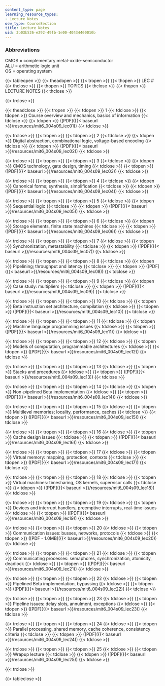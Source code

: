 ```yaml
---
content_type: page
learning_resource_types:
- Lecture Notes
ocw_type: CourseSection
title: Lecture Notes
uid: 3b03b526-e292-49fb-1e00-40434460010b
---
```


### Abbreviations

CMOS = complementary metal-oxide-semiconductor  
ALU = arithmetic logic unit  
OS = operating system

{{< tableopen >}}
{{< theadopen >}}
{{< tropen >}}
{{< thopen >}}
LEC #
{{< thclose >}}
{{< thopen >}}
TOPICS
{{< thclose >}}
{{< thopen >}}
LECTURE NOTES
{{< thclose >}}

{{< trclose >}}

{{< theadclose >}}
{{< tropen >}}
{{< tdopen >}}
1
{{< tdclose >}}
{{< tdopen >}}
Course overview and mechanics, basics of information
{{< tdclose >}}
{{< tdopen >}}
([PDF]({{< baseurl >}}/resources/mit6_004s09_lec01))
{{< tdclose >}}

{{< trclose >}}
{{< tropen >}}
{{< tdopen >}}
2
{{< tdclose >}}
{{< tdopen >}}
Digital abstraction, combinational logic, voltage-based encoding
{{< tdclose >}}
{{< tdopen >}}
([PDF]({{< baseurl >}}/resources/mit6_004s09_lec02))
{{< tdclose >}}

{{< trclose >}}
{{< tropen >}}
{{< tdopen >}}
3
{{< tdclose >}}
{{< tdopen >}}
CMOS technology, gate design, timing
{{< tdclose >}}
{{< tdopen >}}
([PDF]({{< baseurl >}}/resources/mit6_004s09_lec03))
{{< tdclose >}}

{{< trclose >}}
{{< tropen >}}
{{< tdopen >}}
4
{{< tdclose >}}
{{< tdopen >}}
Canonical forms; synthesis, simplification
{{< tdclose >}}
{{< tdopen >}}
([PDF]({{< baseurl >}}/resources/mit6_004s09_lec04))
{{< tdclose >}}

{{< trclose >}}
{{< tropen >}}
{{< tdopen >}}
5
{{< tdclose >}}
{{< tdopen >}}
Sequential logic
{{< tdclose >}}
{{< tdopen >}}
([PDF]({{< baseurl >}}/resources/mit6_004s09_lec05))
{{< tdclose >}}

{{< trclose >}}
{{< tropen >}}
{{< tdopen >}}
6
{{< tdclose >}}
{{< tdopen >}}
Storage elements, finite state machines
{{< tdclose >}}
{{< tdopen >}}
([PDF]({{< baseurl >}}/resources/mit6_004s09_lec06))
{{< tdclose >}}

{{< trclose >}}
{{< tropen >}}
{{< tdopen >}}
7
{{< tdclose >}}
{{< tdopen >}}
Synchronization, metastability
{{< tdclose >}}
{{< tdopen >}}
([PDF]({{< baseurl >}}/resources/mit6_004s09_lec07))
{{< tdclose >}}

{{< trclose >}}
{{< tropen >}}
{{< tdopen >}}
8
{{< tdclose >}}
{{< tdopen >}}
Pipelining; throughput and latency
{{< tdclose >}}
{{< tdopen >}}
([PDF]({{< baseurl >}}/resources/mit6_004s09_lec08))
{{< tdclose >}}

{{< trclose >}}
{{< tropen >}}
{{< tdopen >}}
9
{{< tdclose >}}
{{< tdopen >}}
Case study: multipliers
{{< tdclose >}}
{{< tdopen >}}
([PDF]({{< baseurl >}}/resources/mit6_004s09_lec09))
{{< tdclose >}}

{{< trclose >}}
{{< tropen >}}
{{< tdopen >}}
10
{{< tdclose >}}
{{< tdopen >}}
Beta instruction set architecture, compilation
{{< tdclose >}}
{{< tdopen >}}
([PDF]({{< baseurl >}}/resources/mit6_004s09_lec10))
{{< tdclose >}}

{{< trclose >}}
{{< tropen >}}
{{< tdopen >}}
11
{{< tdclose >}}
{{< tdopen >}}
Machine language programming issues
{{< tdclose >}}
{{< tdopen >}}
([PDF]({{< baseurl >}}/resources/mit6_004s09_lec11))
{{< tdclose >}}

{{< trclose >}}
{{< tropen >}}
{{< tdopen >}}
12
{{< tdclose >}}
{{< tdopen >}}
Models of computation, programmable architectures
{{< tdclose >}}
{{< tdopen >}}
([PDF]({{< baseurl >}}/resources/mit6_004s09_lec12))
{{< tdclose >}}

{{< trclose >}}
{{< tropen >}}
{{< tdopen >}}
13
{{< tdclose >}}
{{< tdopen >}}
Stacks and procedures
{{< tdclose >}}
{{< tdopen >}}
([PDF]({{< baseurl >}}/resources/mit6_004s09_lec13))
{{< tdclose >}}

{{< trclose >}}
{{< tropen >}}
{{< tdopen >}}
14
{{< tdclose >}}
{{< tdopen >}}
Non-pipelined Beta implementation
{{< tdclose >}}
{{< tdopen >}}
([PDF]({{< baseurl >}}/resources/mit6_004s09_lec14))
{{< tdclose >}}

{{< trclose >}}
{{< tropen >}}
{{< tdopen >}}
15
{{< tdclose >}}
{{< tdopen >}}
Multilevel memories; locality, performance, caches
{{< tdclose >}}
{{< tdopen >}}
([PDF]({{< baseurl >}}/resources/mit6_004s09_lec15))
{{< tdclose >}}

{{< trclose >}}
{{< tropen >}}
{{< tdopen >}}
16
{{< tdclose >}}
{{< tdopen >}}
Cache design issues
{{< tdclose >}}
{{< tdopen >}}
([PDF]({{< baseurl >}}/resources/mit6_004s09_lec16))
{{< tdclose >}}

{{< trclose >}}
{{< tropen >}}
{{< tdopen >}}
17
{{< tdclose >}}
{{< tdopen >}}
Virtual memory: mapping, protection, contexts
{{< tdclose >}}
{{< tdopen >}}
([PDF]({{< baseurl >}}/resources/mit6_004s09_lec17))
{{< tdclose >}}

{{< trclose >}}
{{< tropen >}}
{{< tdopen >}}
18
{{< tdclose >}}
{{< tdopen >}}
Virtual machines: timesharing, OS kernels, supervisor calls
{{< tdclose >}}
{{< tdopen >}}
([PDF]({{< baseurl >}}/resources/mit6_004s09_lec18))
{{< tdclose >}}

{{< trclose >}}
{{< tropen >}}
{{< tdopen >}}
19
{{< tdclose >}}
{{< tdopen >}}
Devices and interrupt handlers, preemptive interrupts, real-time issues
{{< tdclose >}}
{{< tdopen >}}
([PDF]({{< baseurl >}}/resources/mit6_004s09_lec19))
{{< tdclose >}}

{{< trclose >}}
{{< tropen >}}
{{< tdopen >}}
20
{{< tdclose >}}
{{< tdopen >}}
Communication issues: busses, networks, protocols
{{< tdclose >}}
{{< tdopen >}}
([PDF - 1.0MB]({{< baseurl >}}/resources/mit6_004s09_lec20))
{{< tdclose >}}

{{< trclose >}}
{{< tropen >}}
{{< tdopen >}}
21
{{< tdclose >}}
{{< tdopen >}}
Communicating processes: semaphores, synchronization, atomicity, deadlock
{{< tdclose >}}
{{< tdopen >}}
([PDF]({{< baseurl >}}/resources/mit6_004s09_lec21))
{{< tdclose >}}

{{< trclose >}}
{{< tropen >}}
{{< tdopen >}}
22
{{< tdclose >}}
{{< tdopen >}}
Pipelined Beta implementation, bypassing
{{< tdclose >}}
{{< tdopen >}}
([PDF]({{< baseurl >}}/resources/mit6_004s09_lec22))
{{< tdclose >}}

{{< trclose >}}
{{< tropen >}}
{{< tdopen >}}
23
{{< tdclose >}}
{{< tdopen >}}
Pipeline issues: delay slots, annulment, exceptions
{{< tdclose >}}
{{< tdopen >}}
([PDF]({{< baseurl >}}/resources/mit6_004s09_lec23))
{{< tdclose >}}

{{< trclose >}}
{{< tropen >}}
{{< tdopen >}}
24
{{< tdclose >}}
{{< tdopen >}}
Parallel processing, shared memory, cache coherence, consistency criteria
{{< tdclose >}}
{{< tdopen >}}
([PDF]({{< baseurl >}}/resources/mit6_004s09_lec24))
{{< tdclose >}}

{{< trclose >}}
{{< tropen >}}
{{< tdopen >}}
25
{{< tdclose >}}
{{< tdopen >}}
Wrapup lecture
{{< tdclose >}}
{{< tdopen >}}
([PDF]({{< baseurl >}}/resources/mit6_004s09_lec25))
{{< tdclose >}}

{{< trclose >}}

{{< tableclose >}}